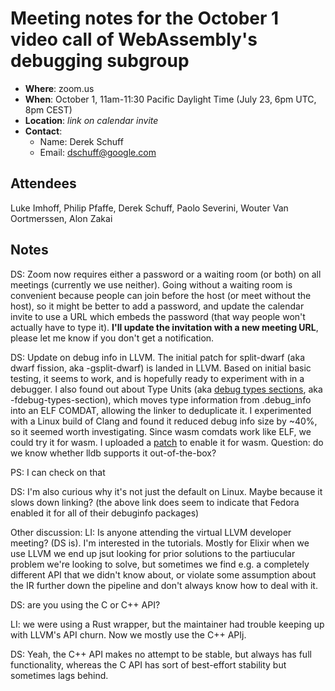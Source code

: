 # Meeting notes for the October 1 video call of WebAssembly's debugging subgroup

- **Where**: zoom.us
- **When**: October 1, 11am-11:30 Pacific Daylight Time (July 23, 6pm UTC, 8pm CEST)
- **Location**: *link on calendar invite*
- **Contact**:
    - Name: Derek Schuff
    - Email: dschuff@google.com
    
## Attendees
Luke Imhoff, Philip Pfaffe, Derek Schuff, Paolo Severini, Wouter Van Oortmerssen, Alon Zakai 

## Notes 

DS: Zoom now requires either a password or a waiting room (or both) on all meetings (currently we use neither). 
Going without a waiting room is convenient because people can join before the host (or meet without the host),
so it might be better to add a password, and update the calendar invite to use a URL which embeds the password
(that way people won't actually have to type it). **I'll update the invitation with a new meeting URL**, please let me know if you don't
get a notification.

DS: Update on debug info in LLVM. The initial patch for split-dwarf (aka dwarf fission, aka -gsplit-dwarf)
is landed in LLVM. Based on initial basic testing, it seems to work, and is hopefully ready to experiment
with in a debugger. I also found out about Type Units (aka [debug types sections](https://fedoraproject.org/wiki/Features/DebugTypesSections),
aka -fdebug-types-section), which moves type information from .debug_info into an ELF COMDAT, allowing
the linker to deduplicate it. I experimented with a Linux build of Clang and found it reduced debug
info size by ~40%, so it seemed worth investigating. Since wasm comdats work like ELF, we could try it
for wasm. I uploaded a [patch](https://reviews.llvm.org/D88603) to enable it for wasm.
Question: do we know whether lldb supports it out-of-the-box?

PS: I can check on that

DS: I'm also curious why it's not just the default on Linux. Maybe because it slows down linking?
(the above link does seem to indicate that Fedora enabled it for all of their debuginfo packages)

Other discussion:
LI: Is anyone attending the virtual LLVM developer meeting? (DS is). I'm interested in the tutorials.
Mostly for Elixir when we use LLVM we end up jsut looking for prior solutions 
to the partiucular problem we're looking to solve, but sometimes we find e.g. a completely different
API that we didn't know about, or violate some assumption about the IR further down the pipeline and
don't always know how to deal with it.

DS: are you using the C or C++ API?

LI: we were using a Rust wrapper, but the maintainer had trouble keeping up with LLVM's API churn.
Now we mostly use the C++ APIj.

DS: Yeah, the C++ API makes no attempt to be stable, but always has full functionality, whereas
the C API has sort of best-effort stability but sometimes lags behind.
